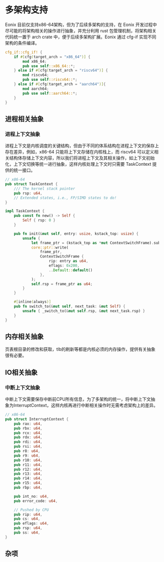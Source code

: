 # 多架构支持
Eonix 目前仅支持x86-64架构，但为了后续多架构的支持，在 Eonix 开发过程中尽可能的将架构相关的操作进行抽象，并充分利用 rust 包管理机制，将架构相关代码统一置于 arch crate 中，便于后续多架构扩展。Eonix 通过 cfg-if 实现不同架构的条件编译。
``` rust
cfg_if::cfg_if! {
    if #[cfg(target_arch = "x86_64")] {
        mod x86_64;
        pub use self::x86_64::*;
    } else if #[cfg(target_arch = "riscv64")] {
        mod riscv64;
        pub use self::riscv64::*;
    } else if #[cfg(target_arch = "aarch64")]{
        mod aarch64;
        pub use self::aarch64::*;
    }
}
```
## 进程相关抽象
### 进程上下文抽象
进程上下文是内核调度的关键结构，但由于不同的体系结构在进程上下文的保存上存在差异，例如，x86-64 只能将上下文存储在内核栈上，而 riscv64 可以定义相关结构体存储上下文内容，所以我们将进程上下文及其相关操作，如上下文初始化，上下文切换等统一进行抽象，这样内核处理上下文时只需要 TaskContext 提供的统一接口。
``` rust
// x86-64
pub struct TaskContext {
    /// The kernel stack pointer
    pub rsp: u64,
    // Extended states, i.e., FP/SIMD states to do!
}

impl TaskContext {
    pub const fn new() -> Self {
        Self { rsp: 0 }
    }

    pub fn init(&mut self, entry: usize, kstack_top: usize) {
        unsafe {
            let frame_ptr = (kstack_top as *mut ContextSwitchFrame).sub(1);
            core::ptr::write(
                frame_ptr,
                ContextSwitchFrame {
                    rip: entry as u64,
                    eflags: 0x200,
                    ..Default::default()
                },
            );
            self.rsp = frame_ptr as u64;
        }
    }

    #[inline(always)]
    pub fn switch_to(&mut self, next_task: &mut Self) {
        unsafe { _switch_to(&mut self.rsp, &mut next_task.rsp) }
    }
}
```
## 内存相关抽象
页表根目录的修改和获取，tlb的刷新等都是内核必须的内存操作，提供有关抽象很有必要。

## IO相关抽象
### 中断上下文抽象
中断上下文需要保存中断前CPU所有信息，为了多架构的统一，将中断上下文抽象为InterruptContext，这样内核再进行中断相关操作时无需考虑架构上的差异。
``` rust
// x86-64
pub struct InterruptContext {
    pub rax: u64,
    pub rbx: u64,
    pub rcx: u64,
    pub rdx: u64,
    pub rdi: u64,
    pub rsi: u64,
    pub r8: u64,
    pub r9: u64,
    pub r10: u64,
    pub r11: u64,
    pub r12: u64,
    pub r13: u64,
    pub r14: u64,
    pub r15: u64,
    pub rbp: u64,

    pub int_no: u64,
    pub error_code: u64,

    // Pushed by CPU
    pub rip: u64,
    pub cs: u64,
    pub eflags: u64,
    pub rsp: u64,
    pub ss: u64,
}
```
## 杂项
